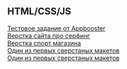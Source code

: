 ## HTML/CSS/JS

[Тестовое задание от Appbooster](https://github.com/bektemirovkam/bektemirovkam.github.io/tree/master/Appbooster) </br>
[Верстка сайта про серфинг](https://github.com/bektemirovkam/bektemirovkam.github.io/tree/master/Go_Surf) </br>
[Верстка спорт магазина](https://github.com/bektemirovkam/bektemirovkam.github.io/tree/master/Sport_magazin)</br>
[Один из первых сверстаных макетов](https://github.com/bektemirovkam/bektemirovkam.github.io/tree/master/multipurprose)</br>
[Один из первых сверстаных макетов](https://github.com/bektemirovkam/bektemirovkam.github.io/tree/master/UNIQUE_TECH)</br>
